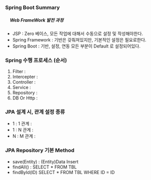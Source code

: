 <h3>
    Spring Boot Summary
</h3>

<h5 style="margin-left: 15px">
    Web FrameWork 발전 과정    
</h5>
<ul>
    <li>JSP : Zero 베이스, 모든 작업에 대해서 수동으로 설정 및 작성해야한다.</li>
    <li>Spring Framework : 기반은 갖춰져있지만, 기본적인 설정은 필요로한다.</li>
    <li>Spring Boot : 기반, 설정, 연동 모든 부분이 Default 로 설정되어있다.</li>
</ul>

<h3> Spring 수행 프로세스 (순서) </h3>

<ol>
    <li>Filter : </li>
    <li>Intercepter : </li>
    <li>Controller : </li>
    <li>Service : </li>
    <li>Repository : </li>
    <li>DB Or Http : </li>
</ol>

<h3>JPA 설계 시, 관계 설정 종류</h3>
<ul>
    <li>1 : 1 관계 : </li>
    <li>1 : N 관계 : </li>
    <li>N : M 관계 : </li>
</ul>

<h3>JPA Repository 기본 Method</h3>
<ul>
    <li>save(Entity) : (Entity)Data Insert</li>
    <li>findAll() : SELECT * FROM TBL</li>
    <li>findById(ID) SELECT * FROM TBL WHERE ID = ID</li>
</ul>
